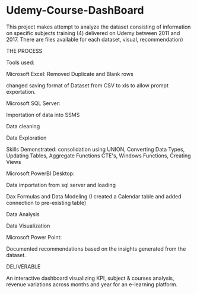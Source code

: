 # Udemy-Course-DashBoard



This project makes attempt to analyze the dataset consisting of information on specific subjects training (4) delivered on Udemy between 2011 and 2017. There are files available for each dataset, visual, recommendation)

THE PROCESS

Tools used:

Microsoft Excel: Removed Duplicate and Blank rows

changed saving format of Dataset from CSV to xls to allow prompt exportation.

Microsoft SQL Server:

Importation of data into SSMS

Data cleaning

Data Exploration

Skills Demonstrated: consolidation using UNION, Converting Data Types, Updating Tables, Aggregate Functions CTE's, Windows Functions, Creating Views


Microsoft PowerBI Desktop:

Data importation from sql server and loading 

Dax Formulas and Data Modeling (I created a Calendar table and added connection to pre-existing table)

Data Analysis

Data Visualization


Microsoft Power Point:

Documented recommendations based on the insights generated from the dataset.

DELIVERABLE

An interactive dashboard visualizing KPI, subject & courses analysis, revenue variations across months and year for an e-learning platform. 
